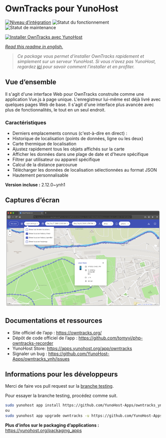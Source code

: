 <!--
N.B.: This README was automatically generated by https://github.com/YunoHost/apps/tree/master/tools/readme_generator
It shall NOT be edited by hand.
-->

# OwnTracks pour YunoHost

[![Niveau d’intégration](https://dash.yunohost.org/integration/owntracks.svg)](https://dash.yunohost.org/appci/app/owntracks) ![Statut du fonctionnement](https://ci-apps.yunohost.org/ci/badges/owntracks.status.svg) ![Statut de maintenance](https://ci-apps.yunohost.org/ci/badges/owntracks.maintain.svg)

[![Installer OwnTracks avec YunoHost](https://install-app.yunohost.org/install-with-yunohost.svg)](https://install-app.yunohost.org/?app=owntracks)

*[Read this readme in english.](./README.md)*

> *Ce package vous permet d’installer OwnTracks rapidement et simplement sur un serveur YunoHost.
Si vous n’avez pas YunoHost, regardez [ici](https://yunohost.org/#/install) pour savoir comment l’installer et en profiter.*

## Vue d’ensemble

Il s'agit d'une interface Web pour OwnTracks construite comme une application Vue.js à page unique. L'enregistreur lui-même est déjà livré avec quelques pages Web de base. Il s'agit d'une interface plus avancée avec plus de fonctionnalités, le tout en un seul endroit.

### Caractéristiques

- Derniers emplacements connus (c'est-à-dire en direct) :
- Historique de localisation (points de données, ligne ou les deux)
- Carte thermique de localisation
- Ajustez rapidement tous les objets affichés sur la carte
- Afficher les données dans une plage de date et d'heure spécifique
- Filtrer par utilisateur ou appareil spécifique
- Calcul de la distance parcourue
- Télécharger les données de localisation sélectionnées au format JSON
- Hautement personnalisable

**Version incluse :** 2.12.0~ynh1

## Captures d’écran

![Capture d’écran de OwnTracks](./doc/screenshots/screenshot.png)

## Documentations et ressources

* Site officiel de l’app : <https://owntracks.org/>
* Dépôt de code officiel de l’app : <https://github.com/tomyvi/php-owntracks-recorder>
* YunoHost Store: <https://apps.yunohost.org/app/owntracks>
* Signaler un bug : <https://github.com/YunoHost-Apps/owntracks_ynh/issues>

## Informations pour les développeurs

Merci de faire vos pull request sur la [branche testing](https://github.com/YunoHost-Apps/owntracks_ynh/tree/testing).

Pour essayer la branche testing, procédez comme suit.

``` bash
sudo yunohost app install https://github.com/YunoHost-Apps/owntracks_ynh/tree/testing --debug
ou
sudo yunohost app upgrade owntracks -u https://github.com/YunoHost-Apps/owntracks_ynh/tree/testing --debug
```

**Plus d’infos sur le packaging d’applications :** <https://yunohost.org/packaging_apps>